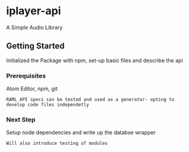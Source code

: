 # iplayer-api

A Simple Audio Library

## Getting Started

Initialized the Package with npm, set-up basic files and describe the api

### Prerequisites

Atom Editor, npm, git 

```
RAML API specs can be tested and used as a generator- opting to develop code files independetly
```

### Next Step

Setup node dependencies and write up the databse wrapper

```
Will also introduce testing of modules
```